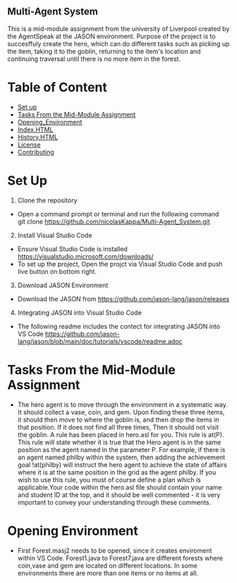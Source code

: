 ## Multi-Agent System

This is a mid-module assignment from the university of Liverpool created by the AgentSpeak at the JASON environment. Purpose of the project is to succesffuly create the hero, which can do different tasks such as
picking up the item, taking it to the goblin, returning to the item's location and continuing traversal until there is no more item in the forest. 


# Table of Content
- [Set up](#Set-up)
- [Tasks From the Mid-Module Assignment](#Tasks-From-the-Mid-Module--Assignment)
- [Opening_Environment](#opening_Environment)
- [Index.HTML](#Hero.asl)
- [History.HTML](#History.HTML)
- [License](#License)
- [Contributing](#Contributing)


# Set Up

1. Clone the repository
- Open a command prompt or terminal and run the following command\
git clone https://github.com/nicolasKappa/Multi-Agent_System.git

2. Install Visual Studio Code
- Ensure Visual Studio Code is installed https://visualstudio.microsoft.com/downloads/
- To set up the project, Open the projct via Visual Studio Code and push live button on bottom right.

3. Download JASON Environment
- Download the JASON from https://github.com/jason-lang/jason/releases

4. Integrating JASON into Visual Studio Code
- The following readme includes the contect for integrating JASON into VS Code https://github.com/jason-lang/jason/blob/main/doc/tutorials/vscode/readme.adoc


# Tasks From the Mid-Module Assignment
- The hero agent is to move through the environment in a systematic way. It should collect a vase, coin, and gem. Upon finding these three items, it should then move to where the goblin is, and then drop the items in that position. If it does not find all three times, Then it should not visit the goblin. A rule has been placed in hero.asl for you. This rule is at(P). This rule will state whether it is true that the Hero agent is in the same position as the agent named in the parameter P. For example, if there is an agent named philby within the system, then adding the achievement goal !at(philby) will instruct the hero agent to achieve the state of affairs where it is at the same position in the grid as the agent philby. If you wish to use this rule, you must of course define a plan which is applicable.Your code within the hero.asl file should contain your name and student ID at the top, and it should be well commented - it is very important to convey your understanding through these comments.

# Opening Environment 
- First Forest.masj2 needs to be opened, since it creates enviroment within VS Code. Forest1.java to Forest7.java are different forests where coin,vase and gem are located on different locations. In some environments there are more than one items or no items at all.
